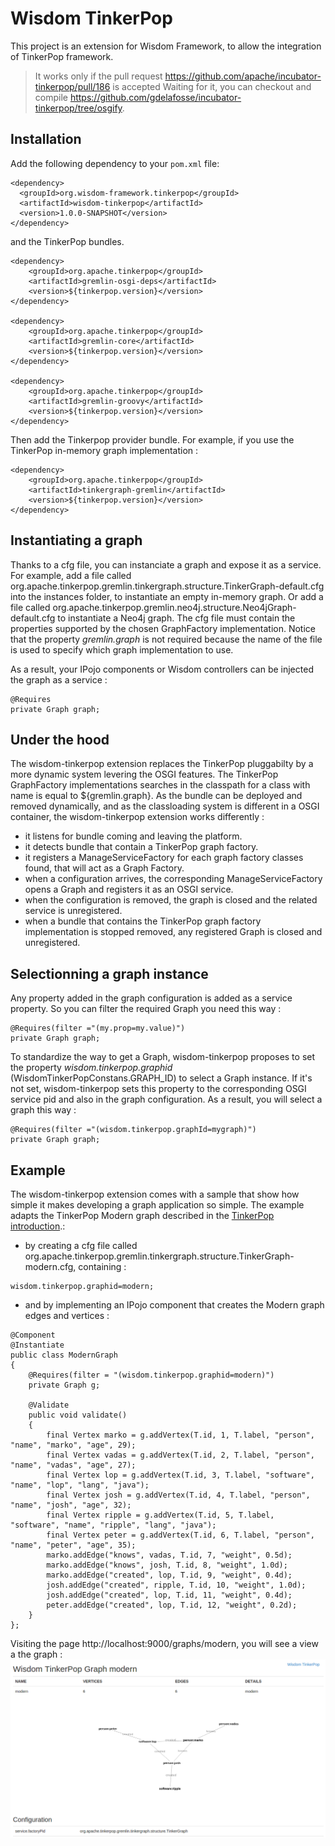 # Wisdom TinkerPop

This project is an extension for Wisdom Framework, to allow the integration of TinkerPop framework.

> It works only if the pull request https://github.com/apache/incubator-tinkerpop/pull/186 is accepted
> Waiting for it, you can checkout and compile https://github.com/gdelafosse/incubator-tinkerpop/tree/osgify.

## Installation

Add the following dependency to your `pom.xml` file:

````
<dependency>
  <groupId>org.wisdom-framework.tinkerpop</groupId>
  <artifactId>wisdom-tinkerpop</artifactId>
  <version>1.0.0-SNAPSHOT</version>
</dependency>
````

and the TinkerPop bundles.

````
<dependency>
    <groupId>org.apache.tinkerpop</groupId>
    <artifactId>gremlin-osgi-deps</artifactId>
    <version>${tinkerpop.version}</version>
</dependency>

<dependency>
    <groupId>org.apache.tinkerpop</groupId>
    <artifactId>gremlin-core</artifactId>
    <version>${tinkerpop.version}</version>
</dependency>

<dependency>
    <groupId>org.apache.tinkerpop</groupId>
    <artifactId>gremlin-groovy</artifactId>
    <version>${tinkerpop.version}</version>
</dependency>
````

Then add the Tinkerpop provider bundle. For example, if you use the TinkerPop in-memory graph implementation :

````
<dependency>
    <groupId>org.apache.tinkerpop</groupId>
    <artifactId>tinkergraph-gremlin</artifactId>
    <version>${tinkerpop.version}</version>
</dependency>
````

## Instantiating a graph

Thanks to a cfg file, you can instanciate a graph and expose it as a service.
For example, add a file called org.apache.tinkerpop.gremlin.tinkergraph.structure.TinkerGraph-default.cfg into the instances folder, to instantiate an empty in-memory graph.
Or add a file called org.apache.tinkerpop.gremlin.neo4j.structure.Neo4jGraph-default.cfg to instantiate a Neo4j graph.
The cfg file must contain the properties supported by the chosen GraphFactory implementation. Notice that the property _gremlin.graph_ is not required because the name of the file is used to specify which graph implementation to use.

As a result, your IPojo components or Wisdom controllers can be injected the graph as a service :
````
@Requires
private Graph graph;
````

## Under the hood

The wisdom-tinkerpop extension replaces the TinkerPop pluggabilty by a more dynamic system levering the OSGI features.
The TinkerPop GraphFactory implementations searches in the classpath for a class with name is equal to ${gremlin.graph}.
As the bundle can be deployed and removed dynamically, and as the classloading system is different in a OSGI container, the wisdom-tinkerpop extension works differently :
- it listens for bundle coming and leaving the platform.
- it detects bundle that contain a TinkerPop graph factory.
- it registers a ManageServiceFactory for each graph factory classes found, that will act as a Graph Factory.
- when a configuration arrives, the corresponding ManageServiceFactory opens a Graph and registers it as an OSGI service.
- when the configuration is removed, the graph is closed and the related service is unregistered.
- when a bundle that contains the TinkerPop graph factory implementation is stopped removed, any registered Graph is closed and unregistered.

## Selectionning a graph instance

Any property added in the graph configuration is added as a service property. So you can filter the required Graph you need this way :
````
@Requires(filter ="(my.prop=my.value)")
private Graph graph;
````

To standardize the way to get a Graph, wisdom-tinkerpop proposes to set the property _wisdom.tinkerpop.graphid_ (WisdomTinkerPopConstans.GRAPH_ID) to select a Graph instance.
If it's not set, wisdom-tinkerpop sets this property to the corresponding OSGI service pid and also in the graph configuration.
As a result, you will select a graph this way :
````
@Requires(filter ="(wisdom.tinkerpop.graphId=mygraph)")
private Graph graph;
````

## Example

The wisdom-tinkerpop extension comes with a sample that show how simple it makes developing a graph application so simple.
The example adapts the TinkerPop Modern graph described in the [TinkerPop introduction](http://tinkerpop.apache.org/docs/3.1.0-incubating/#intro).:
- by creating a cfg file called org.apache.tinkerpop.gremlin.tinkergraph.structure.TinkerGraph-modern.cfg, containing :
````
wisdom.tinkerpop.graphid=modern;
````
- and by implementing an IPojo component that creates the Modern graph edges and vertices :
````
@Component
@Instantiate
public class ModernGraph
{
    @Requires(filter = "(wisdom.tinkerpop.graphid=modern)")
    private Graph g;

    @Validate
    public void validate()
    {
        final Vertex marko = g.addVertex(T.id, 1, T.label, "person", "name", "marko", "age", 29);
        final Vertex vadas = g.addVertex(T.id, 2, T.label, "person", "name", "vadas", "age", 27);
        final Vertex lop = g.addVertex(T.id, 3, T.label, "software", "name", "lop", "lang", "java");
        final Vertex josh = g.addVertex(T.id, 4, T.label, "person", "name", "josh", "age", 32);
        final Vertex ripple = g.addVertex(T.id, 5, T.label, "software", "name", "ripple", "lang", "java");
        final Vertex peter = g.addVertex(T.id, 6, T.label, "person", "name", "peter", "age", 35);
        marko.addEdge("knows", vadas, T.id, 7, "weight", 0.5d);
        marko.addEdge("knows", josh, T.id, 8, "weight", 1.0d);
        marko.addEdge("created", lop, T.id, 9, "weight", 0.4d);
        josh.addEdge("created", ripple, T.id, 10, "weight", 1.0d);
        josh.addEdge("created", lop, T.id, 11, "weight", 0.4d);
        peter.addEdge("created", lop, T.id, 12, "weight", 0.2d);
    }
};
````

Visiting the page http://localhost:9000/graphs/modern, you will see a view a the graph :
![Wisdom TinkerPop Modern graph view](screenshots/wisdom-tinkerpop-modern.png?raw=true "Wisdom TinkerPop Modern graph view")